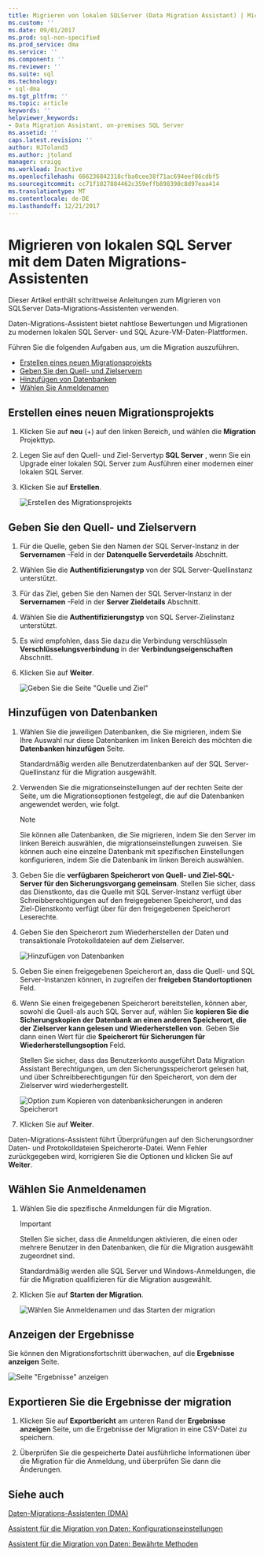 ```yaml
---
title: Migrieren von lokalen SQLServer (Data Migration Assistant) | Microsoft Docs
ms.custom: ''
ms.date: 09/01/2017
ms.prod: sql-non-specified
ms.prod_service: dma
ms.service: ''
ms.component: ''
ms.reviewer: ''
ms.suite: sql
ms.technology:
- sql-dma
ms.tgt_pltfrm: ''
ms.topic: article
keywords: ''
helpviewer_keywords:
- Data Migration Assistant, on-premises SQL Server
ms.assetid: ''
caps.latest.revision: ''
author: HJToland3
ms.author: jtoland
manager: craigg
ms.workload: Inactive
ms.openlocfilehash: 666236842318cfba0cee38f71ac694eef86cdbf5
ms.sourcegitcommit: cc71f1027884462c359effb898390c8d97eaa414
ms.translationtype: MT
ms.contentlocale: de-DE
ms.lasthandoff: 12/21/2017
---
```

# <a name="migrate-on-premises-sql-server-using-data-migration-assistant"></a>Migrieren von lokalen SQL Server mit dem Daten Migrations-Assistenten

Dieser Artikel enthält schrittweise Anleitungen zum Migrieren von SQLServer Data-Migrations-Assistenten verwenden.

Daten-Migrations-Assistent bietet nahtlose Bewertungen und Migrationen zu modernen lokalen SQL Server- und SQL Azure-VM-Daten-Plattformen.  

Führen Sie die folgenden Aufgaben aus, um die Migration auszuführen.

- [Erstellen eines neuen Migrationsprojekts](#create-a-new-migration-project)
- [Geben Sie den Quell- und Zielservern](#specify-source-and-target)
- [Hinzufügen von Datenbanken](#add-databases)
- [Wählen Sie Anmeldenamen](#select-logins)

## <a name="create-a-new-migration-project"></a>Erstellen eines neuen Migrationsprojekts

1. Klicken Sie auf **neu** (+) auf den linken Bereich, und wählen die **Migration** Projekttyp.

1. Legen Sie auf den Quell- und Ziel-Servertyp **SQL Server** , wenn Sie ein Upgrade einer lokalen SQL Server zum Ausführen einer modernen einer lokalen SQL Server.

1. Klicken Sie auf **Erstellen**.

   ![Erstellen des Migrationsprojekts](../dma/media/NewCreate.png)

## <a name="specify-the-source-and-target"></a>Geben Sie den Quell- und Zielservern

1. Für die Quelle, geben Sie den Namen der SQL Server-Instanz in der **Servernamen** -Feld in der **Datenquelle Serverdetails** Abschnitt. 

1. Wählen Sie die **Authentifizierungstyp** von der SQL Server-Quellinstanz unterstützt.

1. Für das Ziel, geben Sie den Namen der SQL Server-Instanz in der **Servernamen** -Feld in der **Server Zieldetails** Abschnitt. 

1. Wählen Sie die **Authentifizierungstyp** von SQL Server-Zielinstanz unterstützt.

1. Es wird empfohlen, dass Sie dazu die Verbindung verschlüsseln **Verschlüsselungsverbindung** in der **Verbindungseigenschaften** Abschnitt.

1. Klicken Sie auf **Weiter**.

   ![Geben Sie die Seite "Quelle und Ziel"](../dma/media/SourceTarget.png)

## <a name="add-databases"></a>Hinzufügen von Datenbanken

1. Wählen Sie die jeweiligen Datenbanken, die Sie migrieren, indem Sie Ihre Auswahl nur diese Datenbanken im linken Bereich des möchten die **Datenbanken hinzufügen** Seite.

   Standardmäßig werden alle Benutzerdatenbanken auf der SQL Server-Quellinstanz für die Migration ausgewählt.

1. Verwenden Sie die migrationseinstellungen auf der rechten Seite der Seite, um die Migrationsoptionen festgelegt, die auf die Datenbanken angewendet werden, wie folgt.

   > [!NOTE]
   > Sie können alle Datenbanken, die Sie migrieren, indem Sie den Server im linken Bereich auswählen, die migrationseinstellungen zuweisen. Sie können auch eine einzelne Datenbank mit spezifischen Einstellungen konfigurieren, indem Sie die Datenbank im linken Bereich auswählen.


 1. Geben Sie die **verfügbaren Speicherort von Quell- und Ziel-SQL-Server für den Sicherungsvorgang gemeinsam**. Stellen Sie sicher, dass das Dienstkonto, das die Quelle mit SQL Server-Instanz verfügt über Schreibberechtigungen auf den freigegebenen Speicherort, und das Ziel-Dienstkonto verfügt über für den freigegebenen Speicherort Leserechte.

 1. Geben Sie den Speicherort zum Wiederherstellen der Daten und transaktionale Protokolldateien auf dem Zielserver.

    ![Hinzufügen von Datenbanken](../dma/media/AddDatabases.png)

1. Geben Sie einen freigegebenen Speicherort an, dass die Quell- und SQL Server-Instanzen können, in zugreifen der **freigeben Standortoptionen** Feld.

1. Wenn Sie einen freigegebenen Speicherort bereitstellen, können aber, sowohl die Quell-als auch SQL Server auf, wählen Sie **kopieren Sie die Sicherungskopien der Datenbank an einen anderen Speicherort, die der Zielserver kann gelesen und Wiederherstellen von**. Geben Sie dann einen Wert für die **Speicherort für Sicherungen für Wiederherstellungsoption** Feld. 

   Stellen Sie sicher, dass das Benutzerkonto ausgeführt Data Migration Assistant Berechtigungen, um den Sicherungsspeicherort gelesen hat, und über Schreibberechtigungen für den Speicherort, von dem der Zielserver wird wiederhergestellt.

   ![Option zum Kopieren von datenbanksicherungen in anderen Speicherort](../dma/media/CopyDatabaseDifferentLocation.png)

1. Klicken Sie auf **Weiter**.

Daten-Migrations-Assistent führt Überprüfungen auf den Sicherungsordner Daten- und Protokolldateien Speicherorte-Datei. Wenn Fehler zurückgegeben wird, korrigieren Sie die Optionen und klicken Sie auf **Weiter**.

## <a name="select-logins"></a>Wählen Sie Anmeldenamen

1. Wählen Sie die spezifische Anmeldungen für die Migration.

   > [!IMPORTANT]
   > Stellen Sie sicher, dass die Anmeldungen aktivieren, die einen oder mehrere Benutzer in den Datenbanken, die für die Migration ausgewählt zugeordnet sind.   

   Standardmäßig werden alle SQL Server und Windows-Anmeldungen, die für die Migration qualifizieren für die Migration ausgewählt.

1. Klicken Sie auf **Starten der Migration**.

   ![Wählen Sie Anmeldenamen und das Starten der migration](../dma/media/SelectLogins.png)

## <a name="view-results"></a>Anzeigen der Ergebnisse

Sie können den Migrationsfortschritt überwachen, auf die **Ergebnisse anzeigen** Seite.

![Seite "Ergebnisse" anzeigen](../dma/media/ViewResults.png)

## <a name="export-migration-results"></a>Exportieren Sie die Ergebnisse der migration

1. Klicken Sie auf **Exportbericht** am unteren Rand der **Ergebnisse anzeigen** Seite, um die Ergebnisse der Migration in eine CSV-Datei zu speichern.

1. Überprüfen Sie die gespeicherte Datei ausführliche Informationen über die Migration für die Anmeldung, und überprüfen Sie dann die Änderungen.

## <a name="see-also"></a>Siehe auch

[Daten-Migrations-Assistenten (DMA)](../dma/dma-overview.md)

[Assistent für die Migration von Daten: Konfigurationseinstellungen](../dma/dma-configurationsettings.md)

[Assistent für die Migration von Daten: Bewährte Methoden](../dma/dma-bestpractices.md)
